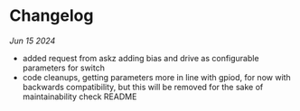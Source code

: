 # Changelog
*Jun 15 2024*
- added request from askz adding bias and drive as configurable parameters for switch
- code cleanups, getting parameters more in line with gpiod, for now with backwards compatibility, but this will be removed for the sake of maintainability check README



